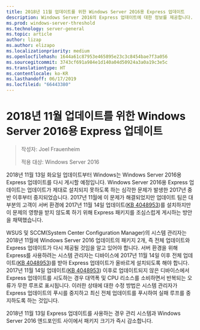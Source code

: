 ```yaml
---
title: 2018년 11월 업데이트를 위한 Windows Server 2016용 Express 업데이트
description: Windows Server 2016의 Express 업데이트에 대한 정보를 제공합니다.
ms.prod: windows-server-threshold
ms.technology: server-general
ms.topic: article
author: lizap
ms.author: elizapo
ms.localizationpriority: medium
ms.openlocfilehash: 1644a61c87953e465895e23c3c8454bae7f3a056
ms.sourcegitcommit: 3743cf691a984e1d140a04d50924a3a0a19c3e5c
ms.translationtype: HT
ms.contentlocale: ko-KR
ms.lasthandoff: 06/17/2019
ms.locfileid: "66443380"
---
```

# <a name="express-updates-for-windows-server-2016-re-enabled-for-november-2018-update"></a>2018년 11월 업데이트를 위한 Windows Server 2016용 Express 업데이트

> 작성자: Joel Frauenheim
> 
> 적용 대상: Windows Server 2016

2018년 11월 13일 화요일 업데이트부터 Windows는 Windows Server 2016용 Express 업데이트를 다시 게시할 예정입니다. Windows Server 2016용 Express 업데이트는 업데이트가 제대로 설치되지 못하도록 하는 심각한 문제가 발생한 2017년 중반 이후부터 중지되었습니다. 2017년 11월에 이 문제가 해결되었지만 업데이트 팀은 대부분의 고객이 서버 환경에 2017년 11월 14일 업데이트([KB 4048953](https://support.microsoft.com/help/4048953/windows-10-update-kb4048953))를 설치하지만 이 문제의 영향을 받지 않도록 하기 위해 Express 패키지를 조심스럽게 게시하는 방안을 채택했습니다.

WSUS 및 SCCM(System Center Configuration Manager)의 시스템 관리자는 2018년 11월에 Windows Server 2016 업데이트의 패키지 2개, 즉 전체 업데이트와 Express 업데이트가 다시 제공될 것임을 알고 있어야 합니다. 서버 환경을 위해 Express를 사용하려는 시스템 관리자는 디바이스에 2017년 11월 14일 이후 전체 업데이트([KB 4048953](https://support.microsoft.com/help/4048953/windows-10-update-kb4048953))를 받아 Express 업데이트가 올바르게 설치되도록 해야 합니다. 2017년 11월 14일 업데이트([KB 4048953](https://support.microsoft.com/help/4048953/windows-10-update-kb4048953)) 이후로 업데이트되지 않은 디바이스에서 Express 업데이트를 시도하는 경우 대역폭 및 CPU 리소스를 소비하면서 반복되는 오류가 무한 루프로 표시됩니다.  이러한 상태에 대한 수정 방법은 시스템 관리자가 Express 업데이트의 푸시를 중지하고 최신 전체 업데이트를 푸시하여 실패 루프를 중지하도록 하는 것입니다.

2018년 11월 13일 Express 업데이트를 사용하는 경우 관리 시스템과 Windows Server 2016 엔드포인트 사이에서 패키지 크기가 즉시 감소합니다.  